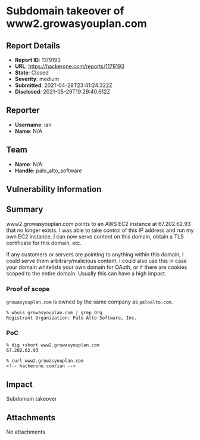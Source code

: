 # Subdomain takeover of www2.growasyouplan.com

## Report Details
- **Report ID**: 1179193
- **URL**: https://hackerone.com/reports/1179193
- **State**: Closed
- **Severity**: medium
- **Submitted**: 2021-04-28T23:41:24.322Z
- **Disclosed**: 2021-05-29T19:29:40.612Z

## Reporter
- **Username**: ian
- **Name**: N/A

## Team
- **Name**: N/A
- **Handle**: palo_alto_software

## Vulnerability Information
## Summary
www2.growasyouplan.com points to an AWS EC2 instance at 67.202.62.93 that no longer exists. I was able to take control of this IP address and run my own EC2 instance. I can now serve content on this domain, obtain a TLS certificate for this domain, etc.

If any customers or servers are pointing to anything within this domain, I could serve them arbitrary/malicious content. I could also use this in case your domain whitelists your own domain for OAuth, or if there are cookies scoped to the entire domain. Usually this can have a high impact.

### Proof of scope
`growasyouplan.com` is owned by the same company as `paloalto.com`.

```
% whois growasyouplan.com | grep Org
Registrant Organization: Palo Alto Software, Inc.
```

### PoC
```
% dig +short www2.growasyouplan.com
67.202.62.93

% curl www2.growasyouplan.com
<!-- hackerone.com/ian -->
```

## Impact

Subdomain takeover

## Attachments
No attachments
